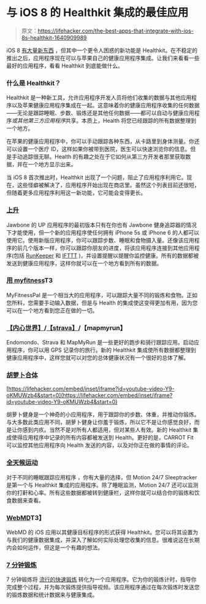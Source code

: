# 与 iOS 8 的 Healthkit 集成的最佳应用

> 原文：<https://lifehacker.com/the-best-apps-that-integrate-with-ios-8s-healthkit-1640909989>

iOS 8 [有大量新东西](https://lifehacker.com/everything-you-need-to-know-about-ios-8-1635327873) ，但其中一个更令人困惑的新功能是 Healthkit。在不稳定的推出之后，应用程序现在可以与苹果自己的健康应用程序集成。让我们来看看一些最好的应用程序，看看 Healthkit 到底能做什么。



### 什么是 Healthkit？

Healthkit 是一种新工具，允许应用程序开发人员将他们收集的数据与其他应用程序以及苹果健康应用程序集成在一起。这意味着你的健康应用程序收集的任何数据——无论是跟踪睡眠、步数、锻炼还是其他任何数据——都可以自动与健康应用程序*或其他第三方应用程序*共享。本质上，Health 将您已经跟踪的所有数据整理到一个地方。

在苹果的健康应用程序中，你可以手动跟踪各种东西，从卡路里到身体测量。你还可以设置一个医疗 ID，这样如果你被带到医院，医生可以快速浏览你的信息。但是手动追踪很无聊。Health 的有趣之处在于它如何从第三方开发者那里获取数据，并在一个地方显示出来。

当 iOS 8 首次推出时，Healthkit 出现了一个问题，阻止了应用程序利用它。现在，这些怪癖被解决了，应用程序开始出现在商店里。虽然这个列表目前还很短，但随着更多应用程序利用这一新功能，它可能会变得更长。

### [上升](https://itunes.apple.com/us/app/up-by-jawbone/id916240764?mt=8)

Jawbone 的 UP 应用程序的最初版本只有在你也有 Jawbone 健身追踪器的情况下才能使用，但一个新的应用程序使任何拥有 iPhone 5s 或 iPhone 6 的人都可以使用它。使用新版应用程序，你可以跟踪步数、睡眠和食物摄入量。还像该应用程序的前几个版本一样，你可以跟踪你朋友的进度，将该应用程序连接到其他应用程序(包括 [RunKeeper](https://itunes.apple.com/us/app/runkeeper-gps-running-walk/id300235330?mt=8) 和 [IFTTT](https://itunes.apple.com/us/app/ifttt/id660944635?mt=8) )，并设置提醒以提醒你监控健康。所有的数据都被发送到健康应用程序，这样你就可以在一个地方看到所有的数据。

### [用 myfitness](https://itunes.apple.com/us/app/calorie-counter-diet-tracker/id341232718?mt=8&ign-mpt=uo%3D4)T3

MyFitnessPal 是一个相当大的应用程序，可以跟踪大量不同的锻炼和食物。正如您所料，您需要手动输入数据，但是与 Health 的集成使这变得更加有用，因为您可以在一个地方看到您正在做的一切。

### [【内心世界】](https://itunes.apple.com/us/app/endomondo-sports-tracker-gps/id333210180?mt=8)/[【strava】](https://itunes.apple.com/us/app/strava-running-cycling-gps/id426826309?mt=8)/【mapmyrun】

Endomondo、Strava 和 MapMyRun 是一些更好的跑步和骑行跟踪应用。启动应用程序，你可以用 GPS 记录你的旅行。新的 Healthkit 集成使所有数据都整理到健康应用程序中，这样您就可以对您的总体健康状况有一个很好的总体了解。

### [胡萝卜合体](https://itunes.apple.com/app/id769155678)

 [https://lifehacker.com/embed/inset/iframe?id=youtube-video-Y9-oKMUWzb4&start=0](https://lifehacker.com/embed/inset/iframe?id=youtube-video-Y9-oKMUWzb4&start=0) 

胡萝卜健身是一个神奇的小应用程序，用于跟踪你的步数、体重，并推动你锻炼。与大多数此类应用不同，胡萝卜健身让你羞于锻炼，所以它不是让你感觉良好，而是让你感到内疚。当然不是对所有人都适用，但对某些人有效。新的 Healthkit 集成使得应用程序中记录的所有内容都被发送到 Health。更好的是，CARROT Fit 可以监控其他应用程序向 Health 发送的内容，以及对你正在做的事情的评论。

### [全天候运动](https://itunes.apple.com/us/app/motionx-24-7-sleep-cycle-alarm/id505074676?mt=8)

对于不同的睡眠跟踪应用程序 ，你有大量的选择，但 Motion 24/7 Sleeptracker 是第一个与 Healthkit 集成的应用程序。除了睡眠监测，Motion 24/7 还可以监测你的打鼾和心率。所有这些数据都被转到健康栏，这样你就可以结合你的锻炼和饮食数据来查看。

### [WebMD](https://itunes.apple.com/us/app/webmd-trusted-health-wellness/id295076329?mt=8)T3】

WebMD 的 iOS 应用以其健康目标程序的形式获得 Healthkit。您可以将其设置为与我们的健康数据集成，并深入了解如何实际处理您收集的信息。很难说这在长期内会如何运作，但这是一个有趣的想法。

### [7 分钟锻炼](https://itunes.apple.com/us/app/7-minute-workout/id650762525?mt=8)

7 分钟锻炼将 [流行的快速锻炼](https://lifehacker.com/this-7-minute-research-based-workout-exercises-your-wh-498676327) 转化为一个应用程序。它为你的锻炼计时，指导你完成整个过程，并为每次锻炼提供指导视频。该应用程序通过在每次锻炼时发送您的锻炼数据和统计数据来与健康集成。